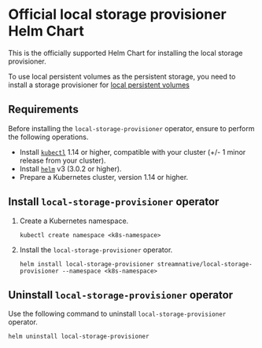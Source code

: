 # Official local storage provisioner Helm Chart

This is the officially supported Helm Chart for installing the local storage provisioner.

To use local persistent volumes as the persistent storage, you need to install a storage provisioner for [local persistent volumes](https://kubernetes.io/blog/2019/04/04/kubernetes-1.14-local-persistent-volumes-ga/)

## Requirements

Before installing the `local-storage-provisioner` operator, ensure to perform the following operations.

- Install [`kubectl`](https://kubernetes.io/docs/tasks/tools/#kubectl) 1.14 or higher, compatible with your cluster (+/- 1 minor release from your cluster).
- Install [`helm`](https://helm.sh/docs/intro/install/) v3 (3.0.2 or higher).
- Prepare a Kubernetes cluster, version 1.14 or higher.

## Install `local-storage-provisioner` operator

1. Create a Kubernetes namespace.

    ```
    kubectl create namespace <k8s-namespace>
    ```

2. Install the `local-storage-provisioner` operator.

    ```
    helm install local-storage-provisioner streamnative/local-storage-provisioner --namespace <k8s-namespace>
    ```

## Uninstall `local-storage-provisioner` operator 

Use the following command to uninstall `local-storage-provisioner` operator.

```bash
helm uninstall local-storage-provisioner
```
